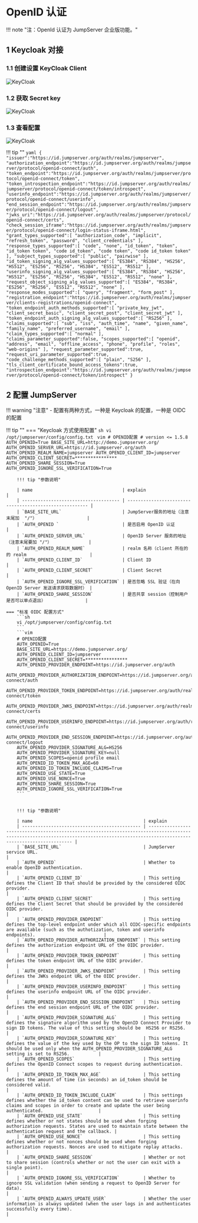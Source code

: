 # OpenID 认证
!!! note "注：OpenId 认证为 JumpServer 企业版功能。"

## 1 Keycloak 对接

### 1.1 创建设置 KeyCloak Client

![KeyCloak](../../../img/Keycloak_01.png)

### 1.2 获取 Secret key

![KeyCloak](../../../img/Keycloak_02.png)

### 1.3 查看配置

![KeyCloak](../../../img/Keycloak_03.png)

!!! tip ""
    ```yaml
    {
        "issuer":"https://id.jumpserver.org/auth/realms/jumpserver",
        "authorization_endpoint":"https://id.jumpserver.org/auth/realms/jumpserver/protocol/openid-connect/auth",
        "token_endpoint":"https://id.jumpserver.org/auth/realms/jumpserver/protocol/openid-connect/token",
        "token_introspection_endpoint":"https://id.jumpserver.org/auth/realms/jumpserver/protocol/openid-connect/token/introspect",
        "userinfo_endpoint":"https://id.jumpserver.org/auth/realms/jumpserver/protocol/openid-connect/userinfo",
        "end_session_endpoint":"https://id.jumpserver.org/auth/realms/jumpserver/protocol/openid-connect/logout",
        "jwks_uri":"https://id.jumpserver.org/auth/realms/jumpserver/protocol/openid-connect/certs",
        "check_session_iframe":"https://id.jumpserver.org/auth/realms/jumpserver/protocol/openid-connect/login-status-iframe.html",
        "grant_types_supported":[
            "authorization_code",
            "implicit",
            "refresh_token",
            "password",
            "client_credentials"
        ],
        "response_types_supported":[
            "code",
            "none",
            "id_token",
            "token",
            "id_token token",
            "code id_token",
            "code token",
            "code id_token token"
        ],
        "subject_types_supported":[
            "public",
            "pairwise"
        ],
        "id_token_signing_alg_values_supported":[
            "ES384",
            "RS384",
            "HS256",
            "HS512",
            "ES256",
            "RS256",
            "HS384",
            "ES512",
            "RS512"
        ],
        "userinfo_signing_alg_values_supported":[
            "ES384",
            "RS384",
            "HS256",
            "HS512",
            "ES256",
            "RS256",
            "HS384",
            "ES512",
            "RS512",
            "none"
        ],
        "request_object_signing_alg_values_supported":[
            "ES384",
            "RS384",
            "ES256",
            "RS256",
            "ES512",
            "RS512",
            "none"
        ],
        "response_modes_supported":[
            "query",
            "fragment",
            "form_post"
        ],
        "registration_endpoint":"https://id.jumpserver.org/auth/realms/jumpserver/clients-registrations/openid-connect",
        "token_endpoint_auth_methods_supported":[
            "private_key_jwt",
            "client_secret_basic",
            "client_secret_post",
            "client_secret_jwt"
        ],
        "token_endpoint_auth_signing_alg_values_supported":[
            "RS256"
        ],
        "claims_supported":[
            "sub",
            "iss",
            "auth_time",
            "name",
            "given_name",
            "family_name",
            "preferred_username",
            "email"
        ],
        "claim_types_supported":[
            "normal"
        ],
        "claims_parameter_supported":false,
        "scopes_supported":[
            "openid",
            "address",
            "email",
            "offline_access",
            "phone",
            "profile",
            "roles",
            "web-origins"
        ],
        "request_parameter_supported":true,
        "request_uri_parameter_supported":true,
        "code_challenge_methods_supported":[
            "plain",
            "S256"
        ],
        "tls_client_certificate_bound_access_tokens":true,
        "introspection_endpoint":"https://id.jumpserver.org/auth/realms/jumpserver/protocol/openid-connect/token/introspect"
    }
    ```

## 2 配置 JumpServer

!!! warning "注意"
    - 配置有两种方式，一种是 Keycloak 的配置，一种是 OIDC 的配置

!!! tip ""
    === "Keycloak 方式使用配置"
        ```sh
        vi /opt/jumpserver/config/config.txt
        ```
        ```vim
        # OPENID配置
        # version <= 1.5.8
        AUTH_OPENID=True
        BASE_SITE_URL=http://demo.jumpserver.org/
        AUTH_OPENID_SERVER_URL=https://id.jumpserver.org/auth
        AUTH_OPENID_REALM_NAME=jumpserver
        AUTH_OPENID_CLIENT_ID=jumpserver
        AUTH_OPENID_CLIENT_SECRET=****************
        AUTH_OPENID_SHARE_SESSION=True
        AUTH_OPENID_IGNORE_SSL_VERIFICATION=True
        ```
    
        !!! tip "参数说明"
        
        | name                                  | explain                                                 |
        | ------------------------------------- | ------------------------------------------------------- |
        | `BASE_SITE_URL`                       | JumpServer服务的地址（注意末尾加  "/"）                   |
        | `AUTH_OPENID `                        | 是否启用 OpenID 认证                                     |
        | `AUTH_OPENID_SERVER_URL`              | OpenID Server 服务的地址（注意末尾要加 "/"）              |
        | `AUTH_OPENID_REALM_NAME`              | realm 名称（client 所在的的 realm                        |
        | `AUTH_OPENID_CLIENT_ID`               | Client ID                                               |
        | `AUTH_OPENID_CLIENT_SECRET`           | Client Secret                                           |
        | `AUTH_OPENID_IGNORE_SSL_VERIFICATION` | 是否忽略 SSL 验证（在向 OpenID Server 发送请求获取数据时） |
        | `AUTH_OPENID_SHARE_SESSION`           | 是否共享 session（控制用户是否可以单点退出）               |
    
    === "标准 OIDC 配置方式"
        ```sh
        vi /opt/jumpserver/config/config.txt
        ```
        ```vim
        # OPENID配置
        AUTH_OPENID=True
        BASE_SITE_URL=https://demo.jumpserver.org/
        AUTH_OPENID_CLIENT_ID=jumpserver
        AUTH_OPENID_CLIENT_SECRET=****************
        AUTH_OPENID_PROVIDER_ENDPOINT=https://id.jumpserver.org/auth
        AUTH_OPENID_PROVIDER_AUTHORIZATION_ENDPOINT=https://id.jumpserver.org/auth/realms/jumpserver/protocol/openid-connect/auth
        AUTH_OPENID_PROVIDER_TOKEN_ENDPOINT=https://id.jumpserver.org/auth/realms/jumpserver/protocol/openid-connect/token
        AUTH_OPENID_PROVIDER_JWKS_ENDPOINT=https://id.jumpserver.org/auth/realms/jumpserver/protocol/openid-connect/certs
        AUTH_OPENID_PROVIDER_USERINFO_ENDPOINT=https://id.jumpserver.org/auth/realms/jumpserver/protocol/openid-connect/userinfo
        AUTH_OPENID_PROVIDER_END_SESSION_ENDPOINT=https://id.jumpserver.org/auth/realms/jumpserver/protocol/openid-connect/logout
        AUTH_OPENID_PROVIDER_SIGNATURE_ALG=HS256
        AUTH_OPENID_PROVIDER_SIGNATURE_KEY=null
        AUTH_OPENID_SCOPES=openid profile email
        AUTH_OPENID_ID_TOKEN_MAX_AGE=60
        AUTH_OPENID_ID_TOKEN_INCLUDE_CLAIMS=True
        AUTH_OPENID_USE_STATE=True
        AUTH_OPENID_USE_NONCE=True
        AUTH_OPENID_SHARE_SESSION=True
        AUTH_OPENID_IGNORE_SSL_VERIFICATION=True
        ```


        !!! tip "参数说明"

        | name                                          | explain
        | --------------------------------------------- | ------------------------------------------------------------------------------------------------------------------------------------------------------------------------------------- |
        | `BASE_SITE_URL`                               | JumpServer service URL.                                                                                                                                                               |
        | `AUTH_OPENID`                                 | Whether to enable OpenID authentication.                                                                                                                                              |
        | `AUTH_OPENID_CLIENT_ID`                       | This setting defines the Client ID that should be provided by the considered OIDC provider.                                                                                           |
        | `AUTH_OPENID_CLIENT_SECRET`                   | This setting defines the Client Secret that should be provided by the considered OIDC provider.                                                                                       |
        | `AUTH_OPENID_PROVIDER_ENDPOINT`               | This setting defines the top-level endpoint under which all OIDC-specific endpoints are available (such as the authotization, token and userinfo endpoints).                          |
        | `AUTH_OPENID_PROVIDER_AUTHORIZATION_ENDPOINT` | This setting defines the authorization endpoint URL of the OIDC provider.                                                                                                             |
        | `AUTH_OPENID_PROVIDER_TOKEN_ENDPOINT`         | This setting defines the token endpoint URL of the OIDC provider.                                                                                                                     |
        | `AUTH_OPENID_PROVIDER_JWKS_ENDPOINT`          | This setting defines the JWKs endpoint URL of the OIDC provider.                                                                                                                      |
        | `AUTH_OPENID_PROVIDER_USERINFO_ENDPOINT`      | This setting defines the userinfo endpoint URL of the OIDC provider.                                                                                                                  |
        | `AUTH_OPENID_PROVIDER_END_SESSION_ENDPOINT`   | This setting defines the end session endpoint URL of the OIDC provider.                                                                                                               |
        | `AUTH_OPENID_PROVIDER_SIGNATURE_ALG`          | This setting defines the signature algorithm used by the OpenID Connect Provider to sign ID tokens. The value of this setting should be  HS256 or RS256.                              |
        | `AUTH_OPENID_PROVIDER_SIGNATURE_KEY`          | This setting defines the value of the key used by the OP to the sign ID tokens. It should be used only when the AUTH_OPENID_PROVIDER_SIGNATURE_ALG setting is set to RS256.           |
        | `AUTH_OPENID_SCOPES`                          | This setting defines the OpenID Connect scopes to request during authentication.                                                                                                      |
        | `AUTH_OPENID_ID_TOKEN_MAX_AGE`                | This setting defines the amount of time (in seconds) an id_token should be considered valid.                                                                                          |
        | `AUTH_OPENID_ID_TOKEN_INCLUDE_CLAIM`          | This settings defines whether the id_token content can be used to retrieve userinfo claims and scopes in order to create and update the user being authenticated.                     |
        | `AUTH_OPENID_USE_STATE`                       | This setting defines whether or not states should be used when forging authorization requests. States are used to maintain state between the authentication request and the callback. |
        | `AUTH_OPENID_USE_NONCE`                       | This setting defines whether or not nonces should be used when forging authorization requests. Nonces are used to mitigate replay attacks.                                            |
        | `AUTH_OPENID_SHARE_SESSION`                   | Whether or not to share session (controls whether or not the user can exit with a single point).                                                                                      |
        | `AUTH_OPENID_IGNORE_SSL_VERIFICATION`         | Whether to ignore SSL validation (when sending a request to OpenID Server for data).                                                                                                  |
        | `AUTH_OPENID_ALWAYS_UPDATE_USER`              | Whether the user information is always updated (when the user logs in and authenticates successfully every time).                                                                     |
